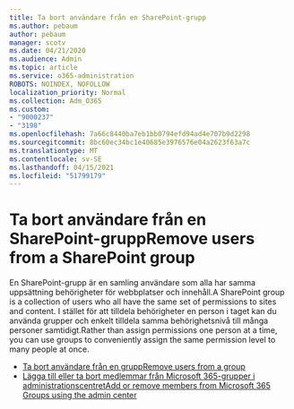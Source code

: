 ```yaml
---
title: Ta bort användare från en SharePoint-grupp
ms.author: pebaum
author: pebaum
manager: scotv
ms.date: 04/21/2020
ms.audience: Admin
ms.topic: article
ms.service: o365-administration
ROBOTS: NOINDEX, NOFOLLOW
localization_priority: Normal
ms.collection: Adm_O365
ms.custom:
- "9000237"
- "3198"
ms.openlocfilehash: 7a66c8440ba7eb1bb0794efd94ad4e707b9d2298
ms.sourcegitcommit: 8bc60ec34bc1e40685e3976576e04a2623f63a7c
ms.translationtype: MT
ms.contentlocale: sv-SE
ms.lasthandoff: 04/15/2021
ms.locfileid: "51799179"
---
```

# <a name="remove-users-from-a-sharepoint-group"></a><span data-ttu-id="54b8a-102">Ta bort användare från en SharePoint-grupp</span><span class="sxs-lookup"><span data-stu-id="54b8a-102">Remove users from a SharePoint group</span></span>

<span data-ttu-id="54b8a-103">En SharePoint-grupp är en samling användare som alla har samma uppsättning behörigheter för webbplatser och innehåll.</span><span class="sxs-lookup"><span data-stu-id="54b8a-103">A SharePoint group is a collection of users who all have the same set of permissions to sites and content.</span></span> <span data-ttu-id="54b8a-104">I stället för att tilldela behörigheter en person i taget kan du använda grupper och enkelt tilldela samma behörighetsnivå till många personer samtidigt.</span><span class="sxs-lookup"><span data-stu-id="54b8a-104">Rather than assign permissions one person at a time, you can use groups to conveniently assign the same permission level to many people at once.</span></span>

- [<span data-ttu-id="54b8a-105">Ta bort användare från en grupp</span><span class="sxs-lookup"><span data-stu-id="54b8a-105">Remove users from a group</span></span>](https://docs.microsoft.com/sharepoint/customize-sharepoint-site-permissions#remove-users-from-a-group)
- [<span data-ttu-id="54b8a-106">Lägga till eller ta bort medlemmar från Microsoft 365-grupper i administrationscentret</span><span class="sxs-lookup"><span data-stu-id="54b8a-106">Add or remove members from Microsoft 365 Groups using the admin center</span></span>](https://docs.microsoft.com/microsoft-365/admin/create-groups/add-or-remove-members-from-groups)
